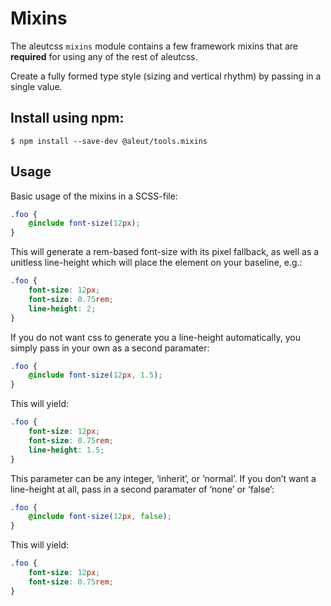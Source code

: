# Mixins

The aleutcss `mixins` module contains a few framework mixins that are
**required** for using any of the rest of aleutcss.

Create a fully formed type style (sizing and vertical rhythm) by passing in a single value.

## Install using npm:

```ssh
$ npm install --save-dev @aleut/tools.mixins
```

## Usage

Basic usage of the mixins in a SCSS-file:

```scss
.foo {
	@include font-size(12px);
}
```

This will generate a rem-based font-size with its pixel fallback, as well as a unitless line-height which will place the element on your baseline, e.g.:
```css
.foo {
	font-size: 12px;
	font-size: 0.75rem;
	line-height: 2;
}
```

If you do not want css to generate you a line-height automatically, you simply pass in your own as a second paramater:

```scss
.foo {
	@include font-size(12px, 1.5);
}
```
This will yield:

```css
.foo {
	font-size: 12px;
	font-size: 0.75rem;
	line-height: 1.5;
}
```

This parameter can be any integer, ‘inherit’, or ‘normal’. If you don’t want a line-height at all, pass in a second paramater of ‘none’ or ‘false’:

```scss
.foo {
	@include font-size(12px, false);
}
```

This will yield:

```css
.foo {
	font-size: 12px;
	font-size: 0.75rem;
}
```
